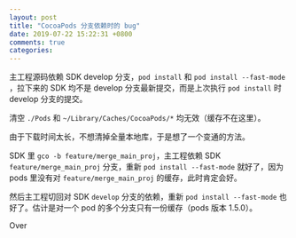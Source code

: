 ```yaml
---
layout: post
title: "CocoaPods 分支依赖时的 bug"
date: 2019-07-22 15:22:31 +0800
comments: true
categories: 
---
```


主工程源码依赖 SDK develop 分支，`pod install` 和 `pod install --fast-mode` ，拉下来的 SDK 均不是 develop 分支最新提交，而是上次执行 `pod install` 时 develop 分支的提交。  

清空 `./Pods` 和 `~/Library/Caches/CocoaPods/*` 均无效（缓存不在这里）。  

由于下载时间太长，不想清掉全量本地库，于是想了一个变通的方法。  

SDK 里 `gco -b feature/merge_main_proj`，主工程依赖 SDK `feature/merge_main_proj` 分支，重新 `pod install --fast-mode` 就好了，因为 pods 里没有对 `feature/merge_main_proj` 的缓存，此时肯定会好。  

然后主工程切回对 SDK `develop` 分支的依赖，重新 `pod install --fast-mode` 也好了。估计是对一个 pod 的多个分支只有一份缓存（pods 版本 1.5.0）。  

Over